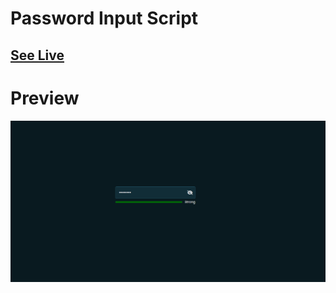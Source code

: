 # Password Input Script

## [See Live](https://codepen.io/nickssilver/pen/ZExjNRg)

# Preview

![Preview](../.github/assets/password-input.png)


